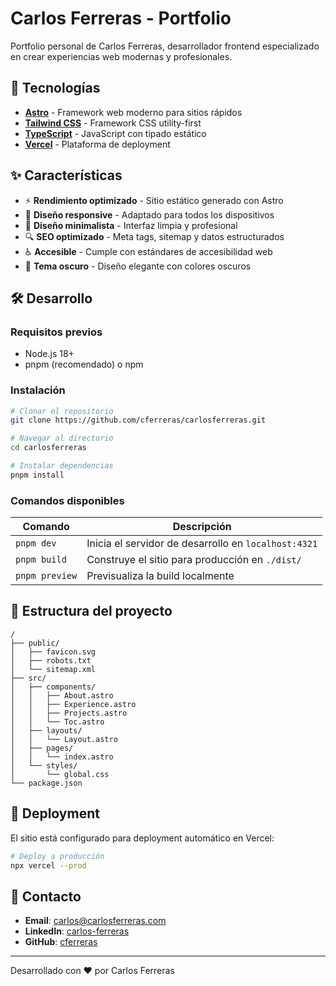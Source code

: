 # Carlos Ferreras - Portfolio

Portfolio personal de Carlos Ferreras, desarrollador frontend especializado en crear experiencias web modernas y profesionales.

## 🚀 Tecnologías

- **[Astro](https://astro.build)** - Framework web moderno para sitios rápidos
- **[Tailwind CSS](https://tailwindcss.com)** - Framework CSS utility-first
- **[TypeScript](https://www.typescriptlang.org)** - JavaScript con tipado estático
- **[Vercel](https://vercel.com)** - Plataforma de deployment

## ✨ Características

- ⚡ **Rendimiento optimizado** - Sitio estático generado con Astro
- 📱 **Diseño responsive** - Adaptado para todos los dispositivos
- 🎨 **Diseño minimalista** - Interfaz limpia y profesional
- 🔍 **SEO optimizado** - Meta tags, sitemap y datos estructurados
- ♿ **Accesible** - Cumple con estándares de accesibilidad web
- 🌙 **Tema oscuro** - Diseño elegante con colores oscuros

## 🛠️ Desarrollo

### Requisitos previos

- Node.js 18+ 
- pnpm (recomendado) o npm

### Instalación

```bash
# Clonar el repositorio
git clone https://github.com/cferreras/carlosferreras.git

# Navegar al directorio
cd carlosferreras

# Instalar dependencias
pnpm install
```

### Comandos disponibles

| Comando | Descripción |
|---------|-------------|
| `pnpm dev` | Inicia el servidor de desarrollo en `localhost:4321` |
| `pnpm build` | Construye el sitio para producción en `./dist/` |
| `pnpm preview` | Previsualiza la build localmente |

## 📁 Estructura del proyecto

```
/
├── public/
│   ├── favicon.svg
│   ├── robots.txt
│   └── sitemap.xml
├── src/
│   ├── components/
│   │   ├── About.astro
│   │   ├── Experience.astro
│   │   ├── Projects.astro
│   │   └── Toc.astro
│   ├── layouts/
│   │   └── Layout.astro
│   ├── pages/
│   │   └── index.astro
│   └── styles/
│       └── global.css
└── package.json
```

## 🚀 Deployment

El sitio está configurado para deployment automático en Vercel:

```bash
# Deploy a producción
npx vercel --prod
```

## 📧 Contacto

- **Email**: [carlos@carlosferreras.com](mailto:carlos@carlosferreras.com)
- **LinkedIn**: [carlos-ferreras](https://www.linkedin.com/in/carlos-ferreras/)
- **GitHub**: [cferreras](https://github.com/cferreras)

---

Desarrollado con ❤️ por Carlos Ferreras
